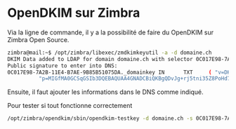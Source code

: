 # OpenDKIM sur Zimbra

Via la ligne de commande, il y a la possibilité de faire du OpenDKIM sur Zimbra Open Source.

```bash
zimbra@mail:~$ /opt/zimbra/libexec/zmdkimkeyutil -a -d domaine.ch
DKIM Data added to LDAP for domain domaine.ch with selector 0C017E98-7A2B-11E4-B7AE-9B85B51075DA
Public signature to enter into DNS:
0C017E98-7A2B-11E4-B7AE-9B85B51075DA._domainkey IN      TXT     ( "v=DKIM1; k=rsa; "
          "p=MIGfMA0GCSqGSIb3DQEBAQUAA4GNADCBiQKBgQDvJg+rj5tni35Z8PoHd7slwHxx0Frzm70BX690ju+cxgrJU/slTt+vMRmecVqhuu8fYhgjvnwYe7d0Sek3+f76+tSdhwrChdipQOURWZoFsEaNTHB3gF/QSxM7Z169JAz1a+u2jeGYXQTpPtrVmuCEd95JnU9kEFgGEkEHVDyEnQIDAQAB" )  ; ----- DKIM key 0C017E98-7A2B-11E4-B7AE-9B85B51075DA for domaine.ch
```

Ensuite, il faut ajouter les informations dans le DNS comme indiqué.

Pour tester si tout fonctionne correctement

```bash
/opt/zimbra/opendkim/sbin/opendkim-testkey -d domaine.ch -s 0C017E98-7A2B-11E4-B7AE-9B85B51075DA -x /opt/zimbra/conf/opendkim.conf
```